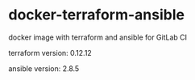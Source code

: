 # docker-terraform-ansible

docker image with terraform and ansible for GitLab CI

terraform version: 0.12.12

ansible version: 2.8.5
